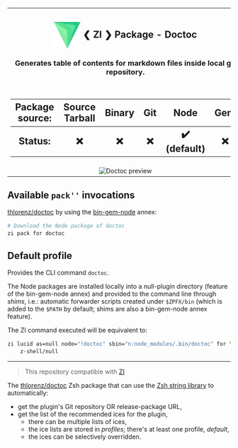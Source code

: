 <!-- markdownlint-disable MD041 -->
<div width="100%" align="center"><table>
  <tr><td align="center">
  <a title="ZI" target="_self" href="https://github.com/z-shell/zi/">
    <h2><img align="center" style="width:60px;height:auto" src="https://github.com/z-shell/zi/raw/main/docs/images/logo.svg" alt="ZI Logo" /></a>
❮ ZI ❯ Package - Doctoc </h2>
    <h3> Generates table of contents for markdown files inside local git repository. </h3>
  </td></tr><tr><td width="100%" align="center">
  <h2>

| **Package source:** | Source Tarball | Binary | Git |             Node             | Gem |
| :-----------------: | :------------: | :----: | :-: | :--------------------------: | :-: |
|     **Status:**     |      :x:       |  :x:   | :x: | :heavy_check_mark: (default) | :x: |

</h2>
<img align="center" style="width:80%;height:auto" src="https://user-images.githubusercontent.com/59910950/172227617-7d87bb40-d2eb-456e-ade1-1627d515d7bf.png" alt="Doctoc preview" />
</td></tr></table></div>

## Available `pack''` invocations

[thlorenz/doctoc](https://github.com/thlorenz/doctoc) by using the [bin-gem-node](https://github.com/z-shell/z-a-bin-gem-node) annex:

```zsh
# Download the Node package of doctoc
zi pack for doctoc
```

## Default profile

Provides the CLI command `doctoc`.

The Node packages are installed locally into a null-plugin directory (feature of the bin-gem-node annex) and provided to the command line through _shims_,
i.e.: automatic forwarder scripts created under `$ZPFX/bin` (which is added to the `$PATH` by default; shims are also a bin-gem-node annex feature).

The ZI command executed will be equivalent to:

```zsh
zi lucid as=null node="!doctoc" sbin="n:node_modules/.bin/doctoc" for \
    z-shell/null
```

---

> This repository compatible with [ZI](https://github.com/z-shell/zi)

The [thlorenz/doctoc](https://github.com/thlorenz/doctoc) Zsh package that can use the [Zsh string library](https://github.com/z-shell/zsh-string-lib) to automatically:

-   get the plugin's Git repository OR release-package URL,
-   get the list of the recommended ices for the plugin,
    -   there can be multiple lists of ices,
    -   the ice lists are stored in _profiles_; there's at least one profile, _default_,
    -   the ices can be selectively overridden.
